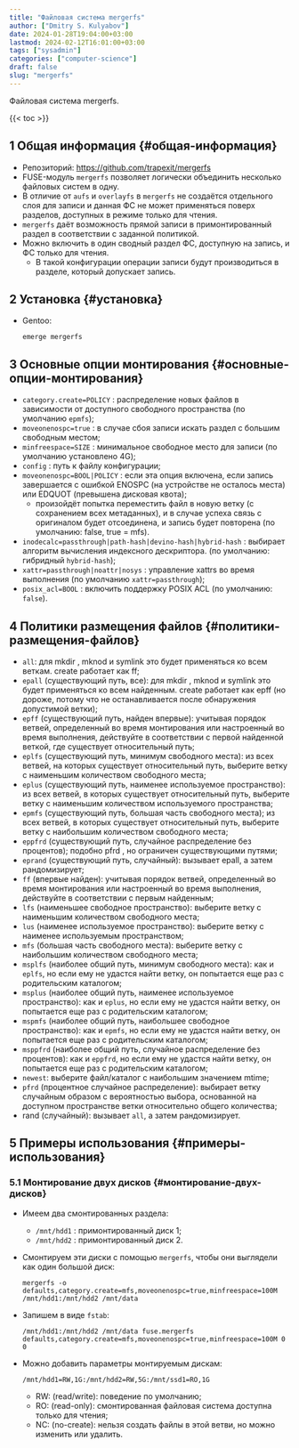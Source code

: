 ```yaml
---
title: "Файловая система mergerfs"
author: ["Dmitry S. Kulyabov"]
date: 2024-01-28T19:04:00+03:00
lastmod: 2024-02-12T16:01:00+03:00
tags: ["sysadmin"]
categories: ["computer-science"]
draft: false
slug: "mergerfs"
---
```


Файловая система mergerfs.

<!--more-->

{{< toc >}}


## <span class="section-num">1</span> Общая информация {#общая-информация}

-   Репозиторий: <https://github.com/trapexit/mergerfs>
-   FUSE-модуль `mergerfs` позволяет логически объединить несколько файловых систем в одну.
-   В отличие от `aufs` и `overlayfs` в `mergerfs` не создаётся отдельного слоя для записи и данная ФС не может применяться поверх разделов, доступных в режиме только для чтения.
-   `mergerfs` даёт возможность прямой записи в примонтированный раздел в соответствии с заданной политикой.
-   Можно включить в один сводный раздел ФС, доступную на запись, и ФС только для чтения.
    -   В такой конфигурации операции записи будут производиться в разделе, который допускает запись.


## <span class="section-num">2</span> Установка {#установка}

-   Gentoo:
    ```shell
    emerge mergerfs
    ```


## <span class="section-num">3</span> Основные опции монтирования {#основные-опции-монтирования}

-   `category.create=POLICY` : распределение новых файлов в зависимости от доступного свободного пространства (по умолчанию `epmfs`);
-   `moveonenospc=true` : в случае сбоя записи искать раздел с большим свободным местом;
-   `minfreespace=SIZE` : минимальное свободное место для записи (по умолчанию установлено 4G);
-   `config` : путь к файлу конфигурации;
-   `moveonenospc=BOOL|POLICY` : если эта опция включена, если запись завершается с ошибкой ENOSPC (на устройстве не осталось места) или EDQUOT (превышена дисковая квота);
    -   произойдёт попытка переместить файл в новую ветку (с сохранением всех метаданных), и в случае успеха связь с оригиналом будет отсоединена, и запись будет повторена (по умолчанию: false, true = mfs).
-   `inodecalc=passthrough|path-hash|devino-hash|hybrid-hash` : выбирает алгоритм вычисления индексного дескриптора. (по умолчанию: гибридный `hybrid-hash`);
-   `xattr=passthrough|noattr|nosys` : управление xattrs во время выполнения (по умолчанию `xattr=passthrough`);
-   `posix_acl=BOOL` : включить поддержку POSIX ACL (по умолчанию: `false`).


## <span class="section-num">4</span> Политики размещения файлов {#политики-размещения-файлов}

-   `all`:	для mkdir , mknod и symlink это будет применяться ко всем веткам. create работает как ff;
-   `epall` (существующий путь, все): для mkdir , mknod и symlink это будет применяться ко всем найденным. create работает как epff (но дороже, потому что не останавливается после обнаружения допустимой ветки);
-   `epff` (существующий путь, найден впервые): учитывая порядок ветвей, определенный во время монтирования или настроенный во время выполнения, действуйте в соответствии с первой найденной веткой, где существует относительный путь;
-   `eplfs` (существующий путь, минимум свободного места): из всех ветвей, на которых существует относительный путь, выберите ветку с наименьшим количеством свободного места;
-   `eplus` (существующий путь, наименее используемое пространство): из всех ветвей, в которых существует относительный путь, выберите ветку с наименьшим количеством используемого пространства;
-   `epmfs` (существующий путь, большая часть свободного места); из всех ветвей, в которых существует относительный путь, выберите ветку с наибольшим количеством свободного места;
-   `eppfrd` (существующий путь, случайное распределение без процентов); подобно pfrd , но ограничен существующими путями;
-   `eprand` (существующий путь, случайный): вызывает epall, а затем рандомизирует;
-   `ff` (впервые найден): учитывая порядок ветвей, определенный во время монтирования или настроенный во время выполнения, действуйте в соответствии с первым найденным;
-   `lfs` (наименьшее свободное пространство): выберите ветку с наименьшим количеством свободного места;
-   `lus` (наименее используемое пространство): выберите ветку с наименее используемым пространством;
-   `mfs` (большая часть свободного места):	выберите ветку с наибольшим количеством свободного места;
-   `msplfs` (наиболее общий путь, минимум свободного места): как и `eplfs`, но если ему не удастся найти ветку, он попытается еще раз с родительским каталогом;
-   `msplus` (наиболее общий путь, наименее используемое пространство): как и `eplus`, но если ему не удастся найти ветку, он попытается еще раз с родительским каталогом;
-   `mspmfs` (наиболее общий путь, наибольшее свободное пространство): как и `epmfs`, но если ему не удастся найти ветку, он попытается еще раз с родительским каталогом;
-   `msppfrd` (наиболее общий путь, случайное распределение без процентов):	как и `eppfrd`, но если ему не удастся найти ветку, он попытается еще раз с родительским каталогом;
-   `newest`: выберите файл/каталог с наибольшим значением mtime;
-   `pfrd` (процентное случайное распределение): выбирает ветку случайным образом с вероятностью выбора, основанной на доступном пространстве ветки относительно общего количества;
-   rand (случайный): вызывает `all`, а затем рандомизирует.


## <span class="section-num">5</span> Примеры использования {#примеры-использования}


### <span class="section-num">5.1</span> Монтирование двух дисков {#монтирование-двух-дисков}

-   Имеем два смонтированных раздела:
    -   `/mnt/hdd1` : примонтированный диск 1;
    -   `/mnt/hdd2` : примонтированный диск 2.
-   Смонтируем эти диски с помощью `mergerfs`, чтобы они выглядели как один большой диск:
    ```shell
    mergerfs -o defaults,category.create=mfs,moveonenospc=true,minfreespace=100M /mnt/hdd1:/mnt/hdd2 /mnt/data
    ```
-   Запишем в виде `fstab`:
    ```conf-unix
    /mnt/hdd1:/mnt/hdd2 /mnt/data fuse.mergerfs defaults,category.create=mfs,moveonenospc=true,minfreespace=100M 0 0
    ```
-   Можно добавить параметры монтируемым дискам:
    ```shell
    /mnt/hdd1=RW,1G:/mnt/hdd2=RW,5G:/mnt/ssd1=RO,1G
    ```

    -   RW: (read/write): поведение по умолчанию;
    -   RO: (read-only): смонтированная файловая система доступна только для чтения;
    -   NC: (no-create): нельзя создать файлы в этой ветви, но можно изменить или удалить.

